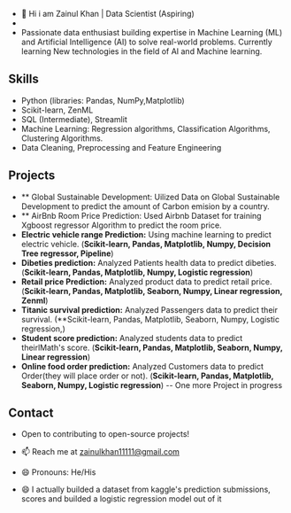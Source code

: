 - 👋 Hi i am Zainul Khan | Data Scientist (Aspiring)
- 
- Passionate data enthusiast building expertise in Machine Learning (ML) and Artificial Intelligence (AI) to solve real-world problems. Currently learning New technologies in the field 
  of AI and Machine learning.
## Skills

* Python (libraries: Pandas, NumPy,Matplotlib)
* Scikit-learn, ZenML
* SQL (Intermediate), Streamlit
* Machine Learning: Regression algorithms, Classification Algorithms, Clustering Algorithms.
* Data Cleaning, Preprocessing and Feature Engineering
  
## Projects

* ** Global Sustainable Development: Uilized Data on Global Sustainable Development to predict the amount of Carbon emision by a country.
* ** AirBnb Room Price Prediction: Used Airbnb Dataset for training Xgboost regressor Algorithm to predict the room price.
* **Electric vehicle range Prediction:** Using machine learning to predict electric vehicle. (**Scikit-learn, Pandas, Matplotlib, Numpy, Decision Tree regressor, Pipeline**)
* **Dibeties prediction:** Analyzed Patients health data to predict dibeties. (**Scikit-learn, Pandas, Matplotlib, Numpy, Logistic regression**)
* **Retail price Prediction:** Analyzed product data to predict retail price. (**Scikit-learn, Pandas, Matplotlib, Seaborn, Numpy, Linear regression, Zenml**)
* **Titanic survival prediction:** Analyzed Passengers data to predict their survival. (**Scikit-learn, Pandas, Matplotlib, Seaborn, Numpy, Logistic regression,)
* **Student score prediction:** Analyzed students data to predict theirlMath's score. (**Scikit-learn, Pandas, Matplotlib, Seaborn, Numpy, Linear regression**)
* **Online food order prediction:** Analyzed Customers data to predict Order(they will place order or not). (**Scikit-learn, Pandas, Matplotlib, Seaborn, Numpy, Logistic regression**)
-- One more Project in progress

## Contact

* Open to contributing to open-source projects!
- 📫 Reach me at  zainulkhan11111@gmail.com
- 😄 Pronouns: He/His

  
- 😄 I actually builded a dataset from kaggle's prediction submissions, scores and builded a logistic regression model out of it
  
<!---
Zainulkhan98/Zainulkhan98 is a ✨ special ✨ repository because its `README.md` (this file) appears on your GitHub profile.
You can click the Preview link to take a look at your changes.
--->
